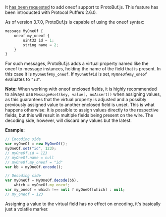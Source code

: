 It [has been requested](https://github.com/dcodeIO/ProtoBuf.js/issues/183) to add oneof support to ProtoBuf.js. This feature has been introducted with Protocol Puffers 2.6.0.

As of version 3.7.0, ProtoBuf.js is capable of using the oneof syntax:

```js
message MyOneOf {
    oneof my_oneof {
        uint32 id = 1;
        string name = 2;
    }
}
```

For such messages, ProtoBuf.js adds a virtual property named like the oneof to message instances, holding the name of the field that is present. In this case it is `MyOneOf#my_oneof`. If `MyOneOf#id` is set, `MyOneOf#my_oneof` evaluates to `"id"`.

**Note:** When working with oneof enclosed fields, it is highly recommended to always use `Message#set(key, value[, noAssert])` when assigning values, as this guarantees that the virtual property is adjusted and a possibly previously assigned value to another enclosed field is unset. This is what happens otherwise: It is possible to assign values directly to the respective fields, but this will result in multiple fields being present on the wire. The decoding side, however, will discard any values but the latest.

**Example:**

```js
// Encoding side
var myOneOf = new MyOneOf();
myOneOf.set("id", 123);
// myOneOf.id = 123
// myOneOf.name = null
// myOneOf.my_oneof = "id"
var bb = myOneOf.encode();
```

```js
// Decoding side
var myOneOf = MyOneOf.decode(bb),
    which = myOneOf.my_oneof;
var my_oneof = which !== null ? myOneOf[which] : null;
// my_oneof = 123
```

Assigning a value to the virtual field has no effect on encoding, it's basically just a volatile marker.